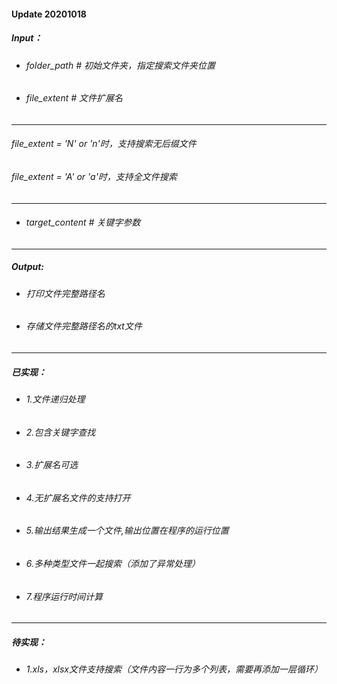 #### Update 20201018
##### Input：
* ###### folder_path # 初始文件夹，指定搜索文件夹位置
* ###### file_extent # 文件扩展名
--------------------------------
###### file_extent = 'N' or 'n'时，支持搜索无后缀文件
###### file_extent = 'A' or 'a'时，支持全文件搜索
--------------------------------
* ###### target_content # 关键字参数
---
##### Output:
*  ###### 打印文件完整路径名
*  ###### 存储文件完整路径名的txt文件
---
##### 已实现：
* ###### 1.文件递归处理
* ###### 2.包含关键字查找
* ###### 3.扩展名可选
* ###### 4.无扩展名文件的支持打开
* ###### 5.输出结果生成一个文件,输出位置在程序的运行位置
* ###### 6.多种类型文件一起搜索（添加了异常处理）
* ###### 7.程序运行时间计算
---
##### 待实现：
* ###### 1.xls，xlsx文件支持搜索（文件内容一行为多个列表，需要再添加一层循环）
